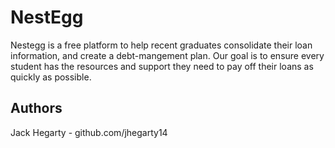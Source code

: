 # NestEgg
Nestegg is a free platform to help recent graduates consolidate their loan information, and create a debt-mangement plan. Our goal is to ensure every student has the resources and support they need to pay off their loans as quickly as possible.

## Authors
Jack Hegarty - github.com/jhegarty14
